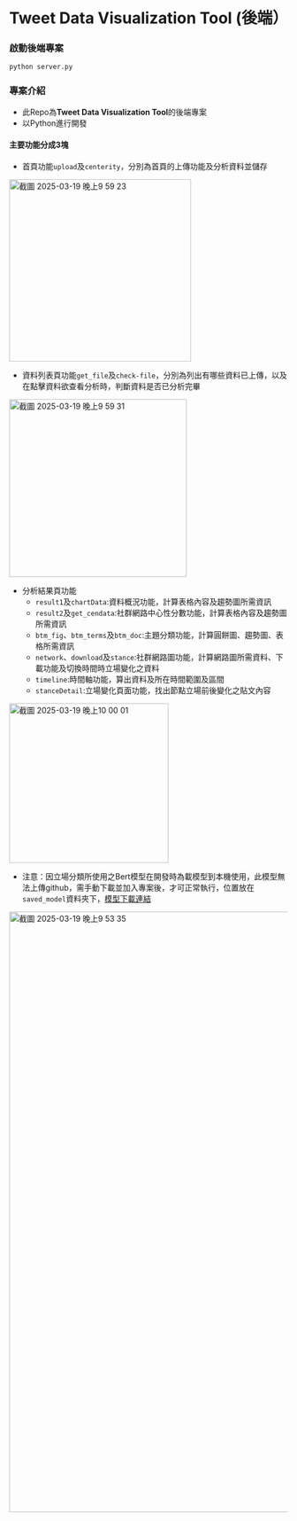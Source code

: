 # Tweet Data Visualization Tool (後端）

### 啟動後端專案

```
python server.py
```

### 專案介紹

- 此Repo為**Tweet Data Visualization Tool**的後端專案
- 以Python進行開發

#### 主要功能分成3塊

- 首頁功能`upload`及`centerity`，分別為首頁的上傳功能及分析資料並儲存
<img width="329" alt="截圖 2025-03-19 晚上9 59 23" src="https://github.com/user-attachments/assets/9b354593-b4de-4fa1-a399-42de27f3af8c" />

- 資料列表頁功能`get_file`及`check-file`，分別為列出有哪些資料已上傳，以及在點擊資料欲查看分析時，判斷資料是否已分析完畢
<img width="321" alt="截圖 2025-03-19 晚上9 59 31" src="https://github.com/user-attachments/assets/60e8efdc-8db9-48d9-8e73-b3f210cf6fc7" />

- 分析結果頁功能
  - `result1`及`chartData`:資料概況功能，計算表格內容及趨勢圖所需資訊
  - `result2`及`get_cendata`:社群網路中心性分數功能，計算表格內容及趨勢圖所需資訊
  - `btm_fig`、`btm_terms`及`btm_doc`:主題分類功能，計算圓餅圖、趨勢圖、表格所需資訊
  - `network`、`download`及`stance`:社群網路圖功能，計算網路圖所需資料、下載功能及切換時間時立場變化之資料
  - `timeline`:時間軸功能，算出資料及所在時間範圍及區間
  - `stanceDetail`:立場變化頁面功能，找出節點立場前後變化之貼文內容
<img width="288" alt="截圖 2025-03-19 晚上10 00 01" src="https://github.com/user-attachments/assets/1874b281-4a12-42eb-8d68-610c5b48de44" />

- 注意：因立場分類所使用之Bert模型在開發時為載模型到本機使用，此模型無法上傳github，需手動下載並加入專案後，才可正常執行，位置放在`saved_model`資料夾下，[模型下載連結](https://drive.google.com/file/d/1Wkmv7rGtmyrjt5XIId_d2fus98L27hJj/view?usp=sharing)
<img width="1084" alt="截圖 2025-03-19 晚上9 53 35" src="https://github.com/user-attachments/assets/520d840b-7912-417b-9a30-c292a7247a52" />

